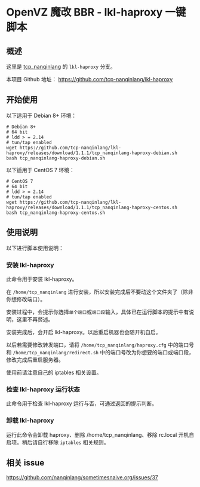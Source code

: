 # OpenVZ 魔改 BBR - lkl-haproxy 一键脚本

## 概述
这里是 [tcp_nanqinlang](https://github.com/tcp-nanqinlang/wiki/general) 的 `lkl-haproxy` 分支。

本项目 Github 地址： https://github.com/tcp-nanqinlang/lkl-haproxy


## 开始使用
以下适用于 Debian 8+ 环境：
```language-bash
# Debian 8+
# 64 bit
# ldd > = 2.14
# tun/tap enabled
wget https://github.com/tcp-nanqinlang/lkl-haproxy/releases/download/1.1.1/tcp_nanqinlang-haproxy-debian.sh
bash tcp_nanqinlang-haproxy-debian.sh
```

以下适用于 CentOS 7 环境：
```language-bash
# CentOS 7
# 64 bit
# ldd > = 2.14
# tun/tap enabled
wget https://github.com/tcp-nanqinlang/lkl-haproxy/releases/download/1.1.1/tcp_nanqinlang-haproxy-centos.sh
bash tcp_nanqinlang-haproxy-centos.sh
```


## 使用说明
以下进行脚本使用说明：

### 安装 lkl-haproxy
此命令用于安装 lkl-haproxy。

在 `/home/tcp_nanqinlang` 进行安装，所以安装完成后不要动这个文件夹了（除非你想修改端口）。

安装过程中，会提示你选择`单个端口`或`端口段`输入，具体已在运行脚本的提示中有说明，这里不再赘述。

安装完成后，会开启 lkl-haproxy。以后重启机器也会随开机自启。

以后若需要修改转发端口，请将 `/home/tcp_nanqinlang/haproxy.cfg` 中的端口号和 `/home/tcp_nanqinlang/redirect.sh` 中的端口号改为你想要的端口或端口段，修改完成后重启服务器。

使用前请注意自己的 iptables 相关设置。

### 检查 lkl-haproxy 运行状态
此命令用于检查 lkl-haproxy 运行与否，可通过返回的提示判断。

### 卸载 lkl-haproxy
运行此命令会卸载 haproxy、删除 /home/tcp_nanqinlang、移除 rc.local 开机自启项。稍后请自行移除 `iptables` 相关规则。


## 相关 issue
https://github.com/nanqinlang/sometimesnaive.org/issues/37